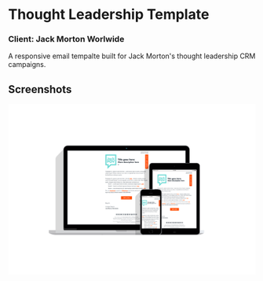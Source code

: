 # Thought Leadership Template
### Client: Jack Morton Worlwide

A responsive email tempalte built for Jack Morton's thought leadership CRM campaigns.

## Screenshots
![](images/ThoughtLeadership_Mockup.png)
